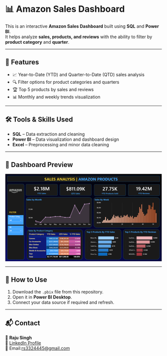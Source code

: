 # 📊 Amazon Sales Dashboard

This is an interactive **Amazon Sales Dashboard** built using **SQL** and **Power BI**.  
It helps analyze **sales, products, and reviews** with the ability to filter by **product category** and **quarter**.

---

## 🚀 Features
- 📈 Year-to-Date (YTD) and Quarter-to-Date (QTD) sales analysis  
- 🔍 Filter options for product categories and quarters  
- 🏆 Top 5 products by sales and reviews  
- 📊 Monthly and weekly trends visualization  

---

## 🛠️ Tools & Skills Used
- **SQL** – Data extraction and cleaning  
- **Power BI** – Data visualization and dashboard design  
- **Excel** – Preprocessing and minor data cleaning  

---

## 📸 Dashboard Preview
![Amazon Sales Dashboard](https://github.com/RajuSingh14/Amazon_Sales_Dashboard/blob/main/Amazon%20sales%20dashboard.png)

---

## 📝 How to Use
1. Download the `.pbix` file from this repository.
2. Open it in **Power BI Desktop**.
3. Connect your data source if required and refresh.

---

## 📬 Contact
👤 **Raju Singh**  
🔗 [LinkedIn Profile](www.linkedin.com/in/raju-singh-21300a370)  
📧 Email:rs3324445@gmail.com
